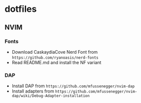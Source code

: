 # dotfiles

## NVIM 

### Fonts

- Download CaskaydiaCove Nerd Font from `https://github.com/ryanoasis/nerd-fonts`
- Read README.md and install the NF variant

### DAP
- Install DAP from `https://github.com/mfussenegger/nvim-dap`
- Install adapters from `https://github.com/mfussenegger/nvim-dap/wiki/Debug-Adapter-installation`
